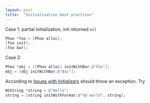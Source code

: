 ```yaml
---
layout: post
title:  "Initialization best practices"
---
```


Case 1: partial initialization, init returned `nil`

```objective-c
Phoo *foo = [Phoo alloc];
[foo init];
[foo bar];  
```

Case 2:

```objective-c
Phoo *obj = [[Phoo alloc] initWithBar:@"Foo"];
obj = [obj initWithBar:@"Baz"];
```

According to [Issues with Initializers](https://developer.apple.com/library/ios/documentation/general/conceptual/CocoaEncyclopedia/Initialization/Initialization.html#//apple_ref/doc/uid/TP40010810-CH6-SW57) should throw an exception. Try

```objective-c
NSString *string = @"Hello";
string = [string initWithFormat:@"%@ world", string];
```
